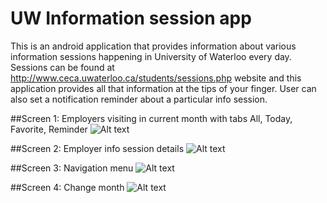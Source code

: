 # UW Information session app

This is an android application that provides information about various information sessions happening in University of Waterloo every day. Sessions can be found at http://www.ceca.uwaterloo.ca/students/sessions.php website and this application provides all that information at the tips of your finger. User can also set a notification reminder about a particular info session.

##Screen 1: 
Employers visiting in current month with tabs All, Today, Favorite, Reminder
![Alt text](https://github.com/vishalshubham/Waterloo-Info-Sessions-application/blob/master/screenshots/1.jpg "Optional title")

##Screen 2: 
Employer info session details
![Alt text](https://github.com/vishalshubham/Waterloo-Info-Sessions-application/blob/master/screenshots/2.jpg "Optional title")

##Screen 3: 
Navigation menu
![Alt text](https://github.com/vishalshubham/Waterloo-Info-Sessions-application/blob/master/screenshots/3.jpg "Optional title")

##Screen 4: 
Change month
![Alt text](https://github.com/vishalshubham/Waterloo-Info-Sessions-application/blob/master/screenshots/4.jpg "Optional title")

